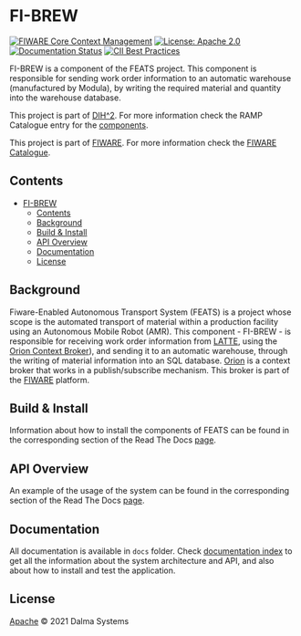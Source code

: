 # FI-BREW

[![FIWARE Core Context Management]( https://img.shields.io/badge/FIWARE-IoT_Agent-45d3dd.svg)](https://www.fiware.org/developers/catalogue/)
[![License: Apache 2.0](https://img.shields.io/badge/License-Apache%202.0-green)](https://opensource.org/licenses/MIT)
[![Documentation Status](https://readthedocs.org/projects/feats/badge/?version=latest)](https://fi-brew-dih2.readthedocs.io/en/latest/?badge=latest)
 [![CII Best Practices](https://bestpractices.coreinfrastructure.org/projects/4844/badge)](https://bestpractices.coreinfrastructure.org/projects/4844)

FI-BREW is a component of the FEATS project.
This component is responsible for sending work order information to an automatic warehouse (manufactured by Modula), by writing the required material and quantity into the warehouse database.

This project is part of [DIH^2](http://www.dih-squared.eu/). For more information check the RAMP Catalogue entry for the
[components](https://github.com/ramp-eu).

This project is part of [FIWARE](https://www.fiware.org/). For more information check the [FIWARE Catalogue](https://github.com/Fiware/catalogue/).

## Contents

- [FI-BREW](#fi-brew)
  - [Contents](#contents)
  - [Background](#background)
  - [Build & Install](#build--install)
  - [API Overview](#api-overview)
  - [Documentation](#documentation)
  - [License](#license)

## Background
Fiware-Enabled Autonomous Transport System (FEATS) is a project whose scope is the automated  transport of material within a production facility using an Autonomous Mobile Robot (AMR). This component - FI-BREW - is responsible for receiving work order information from [LATTE](https://github.com/Dalma-Systems/latte), using the [Orion Context Broker](https://fiware-orion.readthedocs.io/en/master/)), and sending it to an automatic warehouse, through the writing of material information into an SQL database. 
[Orion](https://fiware-orion.readthedocs.io/en/master/) is a context broker that works in a publish/subscribe mechanism. This broker is part of the [FIWARE](https://www.fiware.org/) platform.

## Build & Install
Information about how to install the components of FEATS can be found in the corresponding section of the Read The Docs [page](https://fi-brew-dih2.readthedocs.io/en/latest/).

## API Overview
An example of the usage of the system can be found in the corresponding section of the Read The Docs [page](https://fi-brew-dih2.readthedocs.io/en/latest/).

## Documentation
All documentation is available in `docs` folder. Check [documentation index](docs/index.md) to get all the information about the system architecture and API, and also about how to install and test the application.

## License
[Apache](LICENSE) © 2021 Dalma Systems